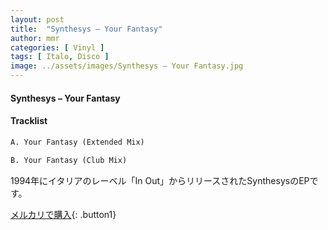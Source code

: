 ```yaml
---
layout: post
title:  "Synthesys – Your Fantasy"
author: mmr
categories: [ Vinyl ]
tags: [ Italo, Disco ]
image: ../assets/images/Synthesys – Your Fantasy.jpg
---
```


#### Synthesys – Your Fantasy

#### Tracklist
```md
A. Your Fantasy (Extended Mix)

B. Your Fantasy (Club Mix)
```

1994年にイタリアのレーベル「In Out」からリリースされたSynthesysのEPです。

[メルカリで購入](https://jp.mercari.com/item/m47169289475){: .button1}


